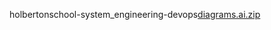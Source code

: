 holbertonschool-system_engineering-devops[diagrams.ai.zip](https://github.com/user-attachments/files/22559910/diagrams.ai.zip)
